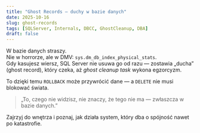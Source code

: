 ```yaml
---
title: "Ghost Records – duchy w bazie danych"
date: 2025-10-16
slug: ghost-records
tags: [SQLServer, Internals, DBCC, GhostCleanup, DBA]
draft: false
---
```


W bazie danych straszy.  
Nie w horrorze, ale w DMV: `sys.dm_db_index_physical_stats`.  
Gdy kasujesz wiersz, SQL Server nie usuwa go od razu — zostawia „ducha” (ghost record), który czeka, aż *ghost cleanup task* wykona egzorcyzm.

To dzięki temu `ROLLBACK` może przywrócić dane — a `DELETE` nie musi blokować świata.

> „To, czego nie widzisz, nie znaczy, że tego nie ma — zwłaszcza w bazie danych.”

Zajrzyj do wnętrza i poznaj, jak działa system, który dba o spójność nawet po katastrofie.
